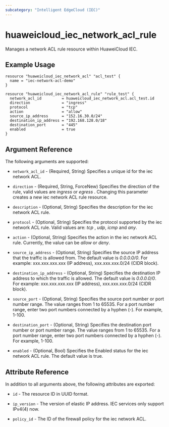 ```yaml
---
subcategory: "Intelligent EdgeCloud (IEC)"
---
```


# huaweicloud_iec_network_acl_rule

Manages a network ACL rule resource within HuaweiCloud IEC.

## Example Usage

```hcl
resource "huaweicloud_iec_network_acl" "acl_test" {
  name = "iec-network-acl-demo"
}

resource "huaweicloud_iec_network_acl_rule" "rule_test" {
  network_acl_id         = huaweicloud_iec_network_acl.acl_test.id
  direction              = "ingress"
  protocol               = "tcp"
  action                 = "allow"
  source_ip_address      = "152.16.30.0/24"
  destination_ip_address = "192.168.128.0/18"
  destination_port       = "445"
  enabled                = true
}
```

## Argument Reference

The following arguments are supported:

* `network_acl_id` - (Required, String) Specifies a unique id for the iec network ACL.

* `direction` - (Required, String, ForceNew) Specifies the direction of the rule, valid values are *ingress* or *egress*
  . Changing this parameter creates a new iec network ACL rule resource.

* `description` - (Optional, String) Specifies the description for the iec network ACL rule.

* `protocol` - (Optional, String) Specifies the protocol supported by the iec network ACL rule. Valid values are: *tcp*
  , *udp*, *icmp* and *any*.

* `action` - (Optional, String) Specifies the action in the iec network ACL rule. Currently, the value can be *allow*
  or *deny*.

* `source_ip_address` - (Optional, String) Specifies the source IP address that the traffic is allowed from. The default
  value is *0.0.0.0/0*. For example:
  xxx.xxx.xxx.xxx (IP address), xxx.xxx.xxx.0/24 (CIDR block).

* `destination_ip_address` - (Optional, String) Specifies the destination IP address to which the traffic is allowed.
  The default value is *0.0.0.0/0*. For example: xxx.xxx.xxx.xxx (IP address), xxx.xxx.xxx.0/24 (CIDR block).

* `source_port` - (Optional, String) Specifies the source port number or port number range. The value ranges from 1 to
  65535. For a port number range, enter two port numbers connected by a hyphen (-). For example, 1-100.

* `destination_port` - (Optional, String) Specifies the destination port number or port number range. The value ranges
  from 1 to 65535. For a port number range, enter two port numbers connected by a hyphen (-). For example, 1-100.

* `enabled` - (Optional, Bool) Specifies the Enabled status for the iec network ACL rule. The default value is true.

## Attribute Reference

In addition to all arguments above, the following attributes are exported:

* `id` - The resource ID in UUID format.

* `ip_version` - The version of elastic IP address. IEC services only support IPv4(4) now.

* `policy_id` - The ID of the firewall policy for the iec network ACL.
